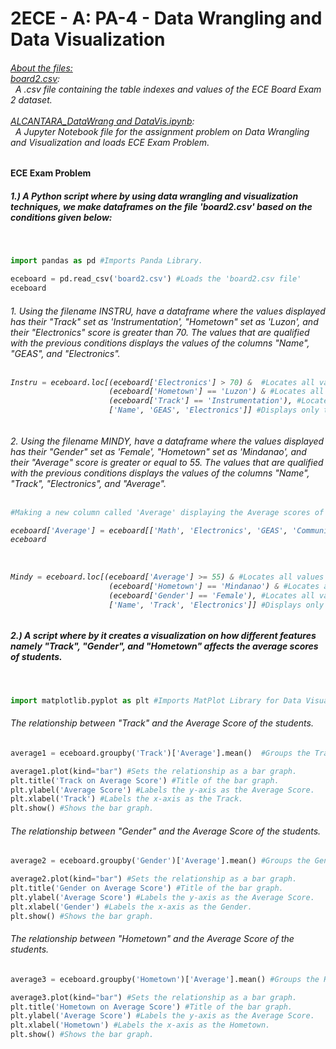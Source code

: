 # 2ECE - A: PA-4 - Data Wrangling and Data Visualization

<h6>
<i><u>About the files:</u></i><br>
<u>board2.csv</u>: 
  <br>&nbsp;   A .csv file containing the table indexes and values of the ECE Board Exam 2 dataset.<br><br>
<u>ALCANTARA_DataWrang and DataVis.ipynb</u>: 
  <br>&nbsp;   A Jupyter Notebook file for the assignment problem on Data Wrangling and Visualization and loads <i>ECE Exam Problem</i>.<br>
</h6>

<b><h4>ECE Exam Problem</h4></b>
<h5>1.) A Python script where by using data wrangling and visualization techniques, we make dataframes on the file 'board2.csv' based on the conditions given below:</h5>
<br>

```python
import pandas as pd #Imports Panda Library.

eceboard = pd.read_csv('board2.csv') #Loads the 'board2.csv file'
eceboard

```
<h6>1. Using the filename INSTRU, have a dataframe where the values displayed has their "Track" set as 'Instrumentation', "Hometown" set as 'Luzon', and their "Electronics" score is greater than 70. The values that are qualified with the previous conditions displays the values of the columns "Name", "GEAS", and "Electronics". 
<br>
<br>
  
```python
Instru = eceboard.loc[(eceboard['Electronics'] > 70) &  #Locates all values in the Electronics column higher than 70.
                      (eceboard['Hometown'] == 'Luzon') & #Locates all values with 'Luzon' in the Hometown column 
                      (eceboard['Track'] == 'Instrumentation'), #Locates all values with 'Instrumentation' in the Track column.
                      ['Name', 'GEAS', 'Electronics']] #Displays only the columns Name, GEAS, and Electronics for those that fits all the conditions above.
```
<h6>2. Using the filename MINDY, have a dataframe where the values displayed has their "Gender" set as 'Female', "Hometown" set as 'Mindanao', and their "Average" score is greater or equal to 55. The values that are qualified with the previous conditions displays the values of the columns "Name", "Track", "Electronics", and "Average".
<br>
<br>

```python
#Making a new column called 'Average' displaying the Average scores of all the subjects in the ECE Board 2 Dataset.

eceboard['Average'] = eceboard[['Math', 'Electronics', 'GEAS', 'Communication']].mean(axis=1) 
eceboard
```
<br>

```python
Mindy = eceboard.loc[(eceboard['Average'] >= 55) & #Locates all values that are above or equals to 55 in the Average column. 
                      (eceboard['Hometown'] == 'Mindanao') & #Locates all values with 'Mindanao' in the Hometown column 
                      (eceboard['Gender'] == 'Female'), #Locates all values with 'Female' in the Gender column.
                      ['Name', 'Track', 'Electronics']] #Displays only the columns Name, Track, and Electronics for those that fits all the conditions above.

```

<h5>2.) A script where by it creates a visualization on how different features namely "Track", "Gender", and "Hometown" affects the average scores of students.</h5>
<br>

```python
import matplotlib.pyplot as plt #Imports MatPlot Library for Data Visualization.
```
<h6>The relationship between "Track" and the Average Score of the students.</h6>

```python
average1 = eceboard.groupby('Track')['Average'].mean()  #Groups the Track and Average column.

average1.plot(kind="bar") #Sets the relationship as a bar graph.
plt.title('Track on Average Score') #Title of the bar graph.
plt.ylabel('Average Score') #Labels the y-axis as the Average Score.
plt.xlabel('Track') #Labels the x-axis as the Track.
plt.show() #Shows the bar graph.
```

<h6>The relationship between "Gender" and the Average Score of the students.</h6>

```python
average2 = eceboard.groupby('Gender')['Average'].mean() #Groups the Gender and Average column.

average2.plot(kind="bar") #Sets the relationship as a bar graph.
plt.title('Gender on Average Score') #Title of the bar graph.
plt.ylabel('Average Score') #Labels the y-axis as the Average Score.
plt.xlabel('Gender') #Labels the x-axis as the Gender.
plt.show() #Shows the bar graph.
```

<h6>The relationship between "Hometown" and the Average Score of the students.</h6>

```python
average3 = eceboard.groupby('Hometown')['Average'].mean() #Groups the Hometown and Average column.

average3.plot(kind="bar") #Sets the relationship as a bar graph.
plt.title('Hometown on Average Score') #Title of the bar graph.
plt.ylabel('Average Score') #Labels the y-axis as the Average Score.
plt.xlabel('Hometown') #Labels the x-axis as the Hometown.
plt.show() #Shows the bar graph.
```

